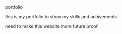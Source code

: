 portfolio 

this is my portfolio to show my skills and achivements 


need to make this website more future proof
